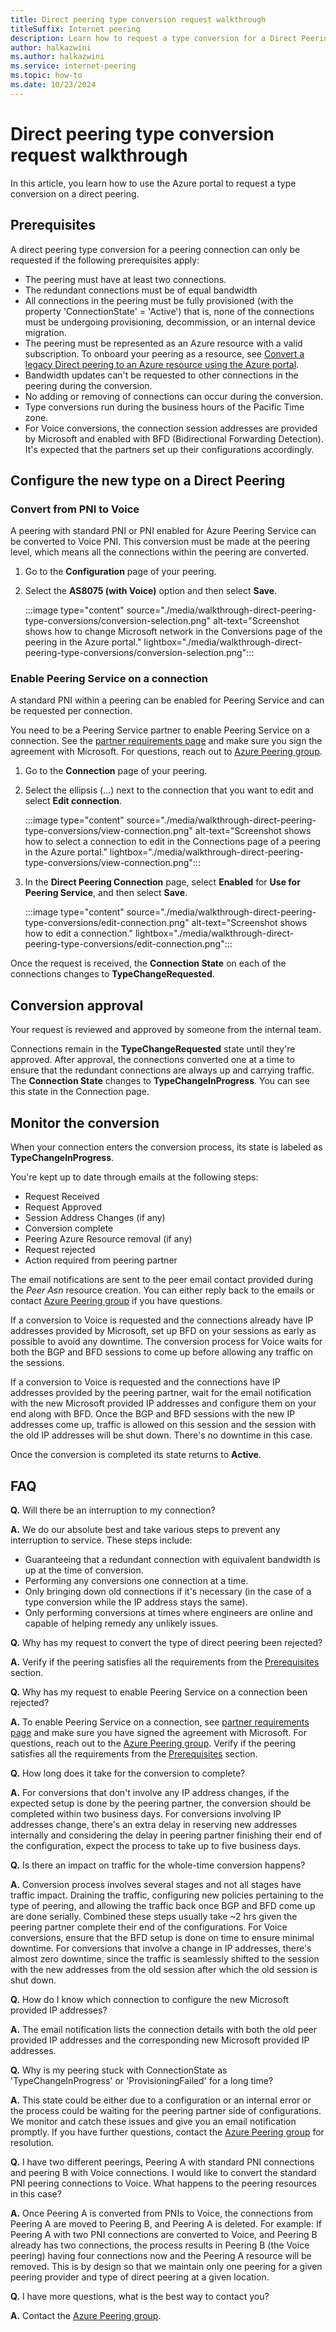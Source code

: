 ```yaml
---
title: Direct peering type conversion request walkthrough
titleSuffix: Internet peering
description: Learn how to request a type conversion for a Direct Peering.
author: halkazwini
ms.author: halkazwini 
ms.service: internet-peering
ms.topic: how-to
ms.date: 10/23/2024
---
```


# Direct peering type conversion request walkthrough

In this article, you learn how to use the Azure portal to request a type conversion on a direct peering.

## Prerequisites

A direct peering type conversion for a peering connection can only be requested if the following prerequisites apply:
-  The peering must have at least two connections.
-  The redundant connections must be of equal bandwidth 
-  All connections in the peering must be fully provisioned (with the property 'ConnectionState' = 'Active') that is, none of the connections must be undergoing provisioning, decommission, or an internal device migration.
-  The peering must be represented as an Azure resource with a valid subscription. To onboard your peering as a resource, see [Convert a legacy Direct peering to an Azure resource using the Azure portal](howto-legacy-direct-portal.md).
-  Bandwidth updates can't be requested to other connections in the peering during the conversion.
-  No adding or removing of connections can occur during the conversion.
-  Type conversions run during the business hours of the Pacific Time zone.
-  For Voice conversions, the connection session addresses are provided by Microsoft and enabled with BFD (Bidirectional Forwarding Detection). It's expected that the partners set up their configurations accordingly.

## Configure the new type on a Direct Peering

### Convert from PNI to Voice
A peering with standard PNI or PNI enabled for Azure Peering Service can be converted to Voice PNI. This conversion must be made at the peering level, which means all the connections within the peering are converted.

1. Go to the **Configuration** page of your peering.

1. Select the **AS8075 (with Voice)** option and then select **Save**.

    :::image type="content" source="./media/walkthrough-direct-peering-type-conversions/conversion-selection.png" alt-text="Screenshot shows how to change Microsoft network in the Conversions page of the peering in the Azure portal." lightbox="./media/walkthrough-direct-peering-type-conversions/conversion-selection.png":::

### Enable Peering Service on a connection

A standard PNI within a peering can be enabled for Peering Service and can be requested per connection.

You need to be a Peering Service partner to enable Peering Service on a connection. See the [partner requirements page](prerequisites.md) and make sure you sign the agreement with Microsoft. For questions, reach out to [Azure Peering group](mailto:peeringservice@microsoft.com).

1. Go to the **Connection** page of your peering.

1. Select the ellipsis (...) next to the connection that you want to edit and select **Edit connection**.

    :::image type="content" source="./media/walkthrough-direct-peering-type-conversions/view-connection.png" alt-text="Screenshot shows how to select a connection to edit in the Connections page of a peering in the Azure portal." lightbox="./media/walkthrough-direct-peering-type-conversions/view-connection.png":::

1. In the **Direct Peering Connection** page, select **Enabled** for **Use for Peering Service**, and then select **Save**.

    :::image type="content" source="./media/walkthrough-direct-peering-type-conversions/edit-connection.png" alt-text="Screenshot shows how to edit a connection." lightbox="./media/walkthrough-direct-peering-type-conversions/edit-connection.png":::

Once the request is received, the **Connection State** on each of the connections changes to **TypeChangeRequested**.

## Conversion approval

Your request is reviewed and approved by someone from the internal team.

Connections remain in the **TypeChangeRequested** state until they're approved. After approval, the connections converted one at a time to ensure that the redundant connections are always up and carrying traffic. The **Connection State** changes to **TypeChangeInProgress**.
You can see this state in the Connection page.

## Monitor the conversion

When your connection enters the conversion process, its state is labeled as **TypeChangeInProgress**.

You're kept up to date through emails at the following steps:

-  Request Received
-  Request Approved
-  Session Address Changes (if any)
-  Conversion complete
-  Peering Azure Resource removal (if any)
-  Request rejected
-  Action required from peering partner

The email notifications are sent to the peer email contact provided during the *Peer Asn* resource creation. You can either reply back to the emails or contact [Azure Peering group](mailto:peeringservice@microsoft.com) if you have questions.

If a conversion to Voice is requested and the connections already have IP addresses provided by Microsoft, set up BFD on your sessions as early as possible to avoid any downtime. The conversion process for Voice waits for both the BGP and BFD sessions to come up before allowing any traffic on the sessions.

If a conversion to Voice is requested and the connections have IP addresses provided by the peering partner, wait for the email notification with the new Microsoft provided IP addresses and configure them on your end along with BFD. Once the BGP and BFD sessions with the new IP addresses come up, traffic is allowed on this session and the session with the old IP addresses will be shut down. There's no downtime in this case.

Once the conversion is completed its state returns to **Active**.

## FAQ

**Q.** Will there be an interruption to my connection?

**A.** We do our absolute best and take various steps to prevent any interruption to service. These steps include:
-  Guaranteeing that a redundant connection with equivalent bandwidth is up at the time of conversion.
-  Performing any conversions one connection at a time.
-  Only bringing down old connections if it's necessary (in the case of a type conversion while the IP address stays the same).
-  Only performing conversions at times where engineers are online and capable of helping remedy any unlikely issues.  

**Q.** Why has my request to convert the type of direct peering been rejected?

**A.** Verify if the peering satisfies all the requirements from the [Prerequisites](#prerequisites) section.

**Q.** Why has my request to enable Peering Service on a connection been rejected? 

**A.** To enable Peering Service on a connection, see [partner requirements page](prerequisites.md) and make sure you have signed the agreement with Microsoft. For questions, reach out to the [Azure Peering group](mailto:peeringservice@microsoft.com). Verify if the peering satisfies all the requirements from the [Prerequisites](#prerequisites) section.

**Q.** How long does it take for the conversion to complete?

**A.** For conversions that don't involve any IP address changes, if the expected setup is done by the peering partner, the conversion should be completed within two business days. For conversions involving IP addresses change, there's an extra delay in reserving new addresses internally and considering the delay in peering partner finishing their end of the configuration, expect the process to take up to five business days.

**Q.** Is there an impact on traffic for the whole-time conversion happens?

**A.** Conversion process involves several stages and not all stages have traffic impact. Draining the traffic, configuring new policies pertaining to the type of peering, and allowing the traffic back once BGP and BFD come up are done serially. Combined these steps usually take ~2 hrs given the peering partner complete their end of the configurations. For Voice conversions, ensure that the BFD setup is done on time to ensure minimal downtime. For conversions that involve a change in IP addresses, there's almost zero downtime, since the traffic is seamlessly shifted to the session with the new addresses from the old session after which the old session is shut down.

**Q.** How do I know which connection to configure the new Microsoft provided IP addresses?

**A.** The email notification lists the connection details with both the old peer provided IP addresses and the corresponding new Microsoft provided IP addresses.

**Q.** Why is my peering stuck with ConnectionState as 'TypeChangeInProgress' or 'ProvisioningFailed' for a long time?

**A.** This state could be either due to a configuration or an internal error or the process could be waiting for the peering partner side of configurations. We monitor and catch these issues and give you an email notification promptly. If you have further questions, contact the [Azure Peering group](mailto:peeringservice@microsoft.com) for resolution.

**Q.** I have two different peerings, Peering A with standard PNI connections and peering B with Voice connections. I would like to convert the standard PNI peering connections to Voice. What happens to the peering resources in this case?

**A.** Once Peering A is converted from PNIs to Voice, the connections from Peering A are moved to Peering B, and Peering A is deleted. For example: If Peering A with two PNI connections are converted to Voice, and Peering B already has two connections, the process results in Peering B (the Voice peering) having four connections now and the Peering A resource will be removed. This is by design so that we maintain only one peering for a given peering provider and type of direct peering at a given location.

**Q.** I have more questions, what is the best way to contact you?

**A.** Contact the [Azure Peering group](mailto:peeringservice@microsoft.com).
